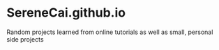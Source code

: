 # SereneCai.github.io
Random projects learned from online tutorials as well as small, personal side projects
